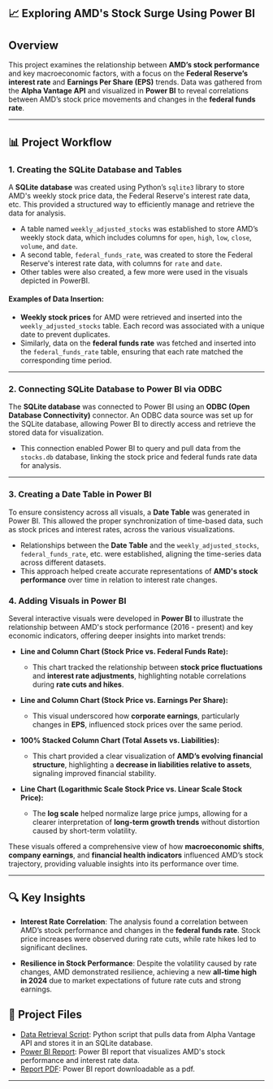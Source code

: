 ## **📈 Exploring AMD's Stock Surge Using Power BI** 

## **Overview**

This project examines the relationship between **AMD’s stock performance** and key macroeconomic factors, with a focus on the **Federal Reserve’s interest rate** and **Earnings Per Share (EPS)** trends. Data was gathered from the **Alpha Vantage API** and visualized in **Power BI** to reveal correlations between AMD’s stock price movements and changes in the **federal funds rate**.

---

## **📊 Project Workflow**

### 1. **Creating the SQLite Database and Tables**

A **SQLite database** was created using Python’s `sqlite3` library to store AMD's weekly stock price data, the Federal Reserve's interest rate data, etc. This provided a structured way to efficiently manage and retrieve the data for analysis.

- A table named `weekly_adjusted_stocks` was established to store AMD’s weekly stock data, which includes columns for `open`, `high`, `low`, `close`, `volume`, and `date`.
- A second table, `federal_funds_rate`, was created to store the Federal Reserve's interest rate data, with columns for `rate` and `date`.
- Other tables were also created, a few more were used in the visuals depicted in PowerBI.

#### **Examples of Data Insertion:**
- **Weekly stock prices** for AMD were retrieved and inserted into the `weekly_adjusted_stocks` table. Each record was associated with a unique date to prevent duplicates.
- Similarly, data on the **federal funds rate** was fetched and inserted into the `federal_funds_rate` table, ensuring that each rate matched the corresponding time period.

---

### 2. **Connecting SQLite Database to Power BI via ODBC**

The **SQLite database** was connected to Power BI using an **ODBC (Open Database Connectivity)** connector. An ODBC data source was set up for the SQLite database, allowing Power BI to directly access and retrieve the stored data for visualization.

- This connection enabled Power BI to query and pull data from the `stocks.db` database, linking the stock price and federal funds rate data for analysis.

---

### 3. **Creating a Date Table in Power BI**

To ensure consistency across all visuals, a **Date Table** was generated in Power BI. This allowed the proper synchronization of time-based data, such as stock prices and interest rates, across the various visualizations.

- Relationships between the **Date Table** and the `weekly_adjusted_stocks`, `federal_funds_rate`, etc. were established, aligning the time-series data across different datasets.
- This approach helped create accurate representations of **AMD's stock performance** over time in relation to interest rate changes.

### 4. **Adding Visuals in Power BI**

Several interactive visuals were developed in **Power BI** to illustrate the relationship between AMD's stock performance (2016 - present) and key economic indicators, offering deeper insights into market trends:

- **Line and Column Chart (Stock Price vs. Federal Funds Rate):**
   - This chart tracked the relationship between **stock price fluctuations** and **interest rate adjustments**, highlighting notable correlations during **rate cuts and hikes**.

- **Line and Column Chart (Stock Price vs. Earnings Per Share):**
   - This visual underscored how **corporate earnings**, particularly changes in **EPS**, influenced stock prices over the same period.

- **100% Stacked Column Chart (Total Assets vs. Liabilities):**
   - This chart provided a clear visualization of **AMD’s evolving financial structure**, highlighting a **decrease in liabilities relative to assets**, signaling improved financial stability.

- **Line Chart (Logarithmic Scale Stock Price vs. Linear Scale Stock Price):**
   - The **log scale** helped normalize large price jumps, allowing for a clearer interpretation of **long-term growth trends** without distortion caused by short-term volatility.

These visuals offered a comprehensive view of how **macroeconomic shifts**, **company earnings**, and **financial health indicators** influenced AMD’s stock trajectory, providing valuable insights into its performance over time.

---

## **🔍 Key Insights**

- **Interest Rate Correlation**: The analysis found a correlation between AMD’s stock performance and changes in the **federal funds rate**. Stock price increases were observed during rate cuts, while rate hikes led to significant declines.
  
- **Resilience in Stock Performance**: Despite the volatility caused by rate changes, AMD demonstrated resilience, achieving a new **all-time high in 2024** due to market expectations of future rate cuts and strong earnings.

## **📄 Project Files**

- [Data Retrieval Script](AMD_Stock_Data.py): Python script that pulls data from Alpha Vantage API and stores it in an SQLite database.
- [Power BI Report](AMD_Stock_Analysis.pbix): Power BI report that visualizes AMD's stock performance and interest rate data.
- [Report PDF](AMD_Stock_Analysis.pdf): Power BI report downloadable as a pdf.

---
